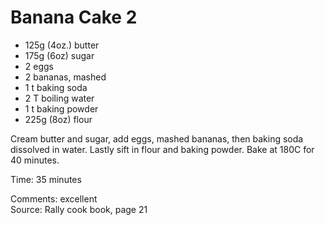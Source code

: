# Banana Cake 2

* 125g (4oz.) butter
* 175g (6oz) sugar
* 2 eggs
* 2 bananas, mashed
* 1 t baking soda
* 2 T boiling water
* 1 t baking powder
* 225g (8oz) flour

Cream butter and sugar, add eggs, mashed bananas, then baking soda dissolved in water.  Lastly sift in flour and baking powder.  Bake at 180C for 40 minutes.

Time: 35 minutes  

Comments: excellent  
Source: Rally cook book, page 21

